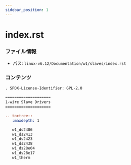 ```yaml
---
sidebar_position: 1
---
```

# index.rst

### ファイル情報

- パス: `linux-v6.12/Documentation/w1/slaves/index.rst`

### コンテンツ

```rst
. SPDX-License-Identifier: GPL-2.0

====================
1-wire Slave Drivers
====================

.. toctree::
   :maxdepth: 1

   w1_ds2406
   w1_ds2413
   w1_ds2423
   w1_ds2438
   w1_ds28e04
   w1_ds28e17
   w1_therm

```
